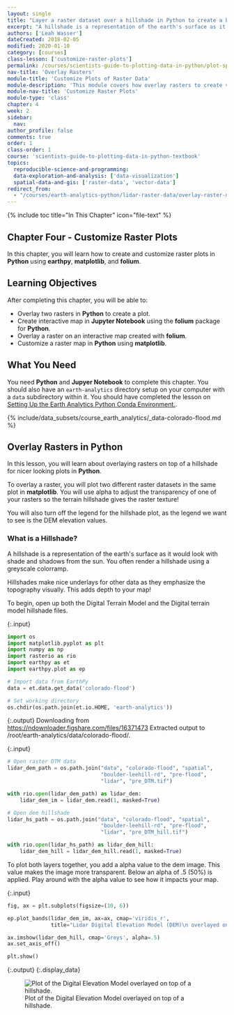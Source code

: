 ```yaml
---
layout: single
title: "Layer a raster dataset over a hillshade in Python to create a beautiful basemap that represents topography."
excerpt: "A hillshade is a representation of the earth's surface as it would look with shade and shadows from the sun. Learn how to overlay raster data on top of a hillshade in Python."
authors: ['Leah Wasser']
dateCreated: 2018-02-05
modified: 2020-01-10
category: [courses]
class-lesson: ['customize-raster-plots']
permalink: /courses/scientists-guide-to-plotting-data-in-python/plot-spatial-data/customize-raster-plots/overlay-raster-maps/
nav-title: 'Overlay Rasters'
module-title: 'Customize Plots of Raster Data'
module-description: 'This module covers how overlay rasters to create visualizations and how to make interactive plots.'
module-nav-title: 'Customize Raster Plots'
module-type: 'class'
chapter: 4
week: 2
sidebar:
  nav:
author_profile: false
comments: true
order: 1
class-order: 1
course: 'scientists-guide-to-plotting-data-in-python-textbook'
topics:
  reproducible-science-and-programming:
  data-exploration-and-analysis: ['data-visualization']
  spatial-data-and-gis: ['raster-data', 'vector-data']
redirect_from:
  - "/courses/earth-analytics-python/lidar-raster-data/overlay-raster-maps/"
---
```


{% include toc title="In This Chapter" icon="file-text" %}

<div class='notice--success' markdown="1">

## <i class="fa fa-ship" aria-hidden="true"></i> Chapter Four - Customize Raster Plots

In this chapter, you will learn how to create and customize raster plots in **Python** using **earthpy**, **matplotlib**, and **folium**. 


## <i class="fa fa-graduation-cap" aria-hidden="true"></i> Learning Objectives

After completing this chapter, you will be able to:

* Overlay two rasters in **Python** to create a plot.
* Create interactive map in **Jupyter Notebook** using the **folium** package for **Python**.
* Overlay a raster on an interactive map created with **folium**.
* Customize a raster map in **Python** using **matplotlib**.


## <i class="fa fa-check-square-o fa-2" aria-hidden="true"></i> What You Need

You need **Python** and **Jupyer Notebook** to complete this chapter. You should also have an `earth-analytics` directory setup on your computer with a `data` subdirectory within it. You should have completed the lesson on <a href="{{ site.url }}/workshops/setup-earth-analytics-python/">Setting Up the Earth Analytics Python Conda Environment.</a>.

{% include/data_subsets/course_earth_analytics/_data-colorado-flood.md %}

</div>

## Overlay Rasters in Python

In this lesson, you will learn about overlaying rasters on top of a hillshade for nicer looking plots in **Python**. 

To overlay a raster, you will plot two different raster datasets in the same plot in **matplotlib**. You will use alpha to adjust the transparency of one of your rasters so the terrain hillshade gives the raster texture! 

You will also turn off the legend for the hillshade plot, as the legend we want to see is the DEM elevation values.

### What is a Hillshade?

A hillshade is a representation of the earth's surface as it would look with shade and shadows from the sun. You often render a hillshade using a greyscale colorramp.

Hillshades make nice underlays for other data as they emphasize the topography visually. This adds depth to your map!

To begin, open up both the Digital Terrain Model and the Digital terrain model hillshade files.

{:.input}
```python
import os
import matplotlib.pyplot as plt
import numpy as np
import rasterio as rio
import earthpy as et
import earthpy.plot as ep

# Import data from EarthPy
data = et.data.get_data('colorado-flood')

# Set working directory
os.chdir(os.path.join(et.io.HOME, 'earth-analytics'))
```

{:.output}
    Downloading from https://ndownloader.figshare.com/files/16371473
    Extracted output to /root/earth-analytics/data/colorado-flood/.



{:.input}
```python
# Open raster DTM data
lidar_dem_path = os.path.join("data", "colorado-flood", "spatial", 
                              "boulder-leehill-rd", "pre-flood", 
                              "lidar", "pre_DTM.tif")

with rio.open(lidar_dem_path) as lidar_dem:
    lidar_dem_im = lidar_dem.read(1, masked=True)

# Open dem hillshade
lidar_hs_path = os.path.join("data", "colorado-flood", "spatial", 
                              "boulder-leehill-rd", "pre-flood", 
                              "lidar", "pre_DTM_hill.tif")

with rio.open(lidar_hs_path) as lidar_dem_hill:
    lidar_dem_hill = lidar_dem_hill.read(1, masked=True)
```

To plot both layers together, you add a alpha value to the dem image. This value makes the image more transparent. Below an alpha of .5 (50%) is applied. Play around with the alpha value to see how it impacts your map.


{:.input}
```python
fig, ax = plt.subplots(figsize=(10, 6))

ep.plot_bands(lidar_dem_im, ax=ax, cmap='viridis_r',
              title="Lidar Digital Elevation Model (DEM)\n overlayed on top of a hillshade")

ax.imshow(lidar_dem_hill, cmap='Greys', alpha=.5)
ax.set_axis_off()

plt.show()
```

{:.output}
{:.display_data}

<figure>

<img src = "{{ site.url }}/images/courses/scientists-guide-to-plotting-data-in-python-textbook/02-plot-spatial-data/customize-raster-plots/2018-02-05-maps01-overlay-rasters/2018-02-05-maps01-overlay-rasters_6_0.png" alt = "Plot of the Digital Elevation Model overlayed on top of a hillshade.">
<figcaption>Plot of the Digital Elevation Model overlayed on top of a hillshade.</figcaption>

</figure>



